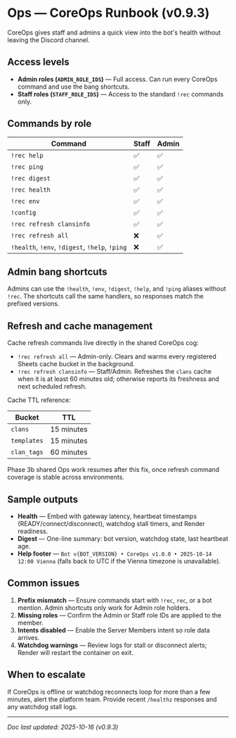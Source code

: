 # Ops — CoreOps Runbook (v0.9.3)

CoreOps gives staff and admins a quick view into the bot's health without leaving the
Discord channel.

## Access levels
- **Admin roles (`ADMIN_ROLE_IDS`)** — Full access. Can run every CoreOps command and use
  the bang shortcuts.
- **Staff roles (`STAFF_ROLE_IDS`)** — Access to the standard `!rec` commands only.

## Commands by role

| Command | Staff | Admin |
| --- | --- | --- |
| `!rec help` | ✅ | ✅ |
| `!rec ping` | ✅ | ✅ |
| `!rec digest` | ✅ | ✅ |
| `!rec health` | ✅ | ✅ |
| `!rec env` | ✅ | ✅ |
| `!config` | ✅ | ✅ |
| `!rec refresh clansinfo` | ✅ | ✅ |
| `!rec refresh all` | ❌ | ✅ |
| `!health`, `!env`, `!digest`, `!help`, `!ping` | ❌ | ✅ |

## Admin bang shortcuts
Admins can use the `!health`, `!env`, `!digest`, `!help`, and `!ping` aliases without
`!rec`. The shortcuts call the same handlers, so responses match the prefixed versions.

## Refresh and cache management

Cache refresh commands live directly in the shared CoreOps cog:

- `!rec refresh all` — Admin-only. Clears and warms every registered Sheets cache bucket in the background.
- `!rec refresh clansinfo` — Staff/Admin. Refreshes the `clans` cache when it is at least 60 minutes old; otherwise reports its freshness and next scheduled refresh.

Cache TTL reference:

| Bucket | TTL |
| --- | --- |
| `clans` | 15 minutes |
| `templates` | 15 minutes |
| `clan_tags` | 60 minutes |

Phase 3b shared Ops work resumes after this fix, once refresh command coverage is stable across environments.

## Sample outputs
- **Health** — Embed with gateway latency, heartbeat timestamps (READY/connect/disconnect),
  watchdog stall timers, and Render readiness.
- **Digest** — One-line summary: bot version, watchdog state, last heartbeat age.
- **Help footer** — `Bot v{BOT_VERSION} • CoreOps v1.0.0 • 2025-10-14 12:00 Vienna` (falls
  back to UTC if the Vienna timezone is unavailable).

## Common issues
1. **Prefix mismatch** — Ensure commands start with `!rec`, `rec`, or a bot mention. Admin
   shortcuts only work for Admin role holders.
2. **Missing roles** — Confirm the Admin or Staff role IDs are applied to the member.
3. **Intents disabled** — Enable the Server Members intent so role data arrives.
4. **Watchdog warnings** — Review logs for stall or disconnect alerts; Render will restart
   the container on exit.

## When to escalate
If CoreOps is offline or watchdog reconnects loop for more than a few minutes, alert the
platform team. Provide recent `/healthz` responses and any watchdog stall logs.

---

_Doc last updated: 2025-10-16 (v0.9.3)_
